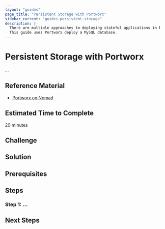 ```yaml
---
layout: "guides"
page_title: "Persistent Storage with Portworx"
sidebar_current: "guides-persistent-storage"
description: |-
  There are multiple approaches to deploying stateful applications in Nomad.
  This guide uses Portworx deploy a MySQL database.
---
```


# Persistent Storage with Portworx

...

## Reference Material

- [Portworx on Nomad][portworx-nomad]

## Estimated Time to Complete

20 minutes

## Challenge


## Solution


## Prerequisites


## Steps

### Step 1: ...

## Next Steps

[portworx-nomad]: https://docs.portworx.com/install-with-other/nomad
